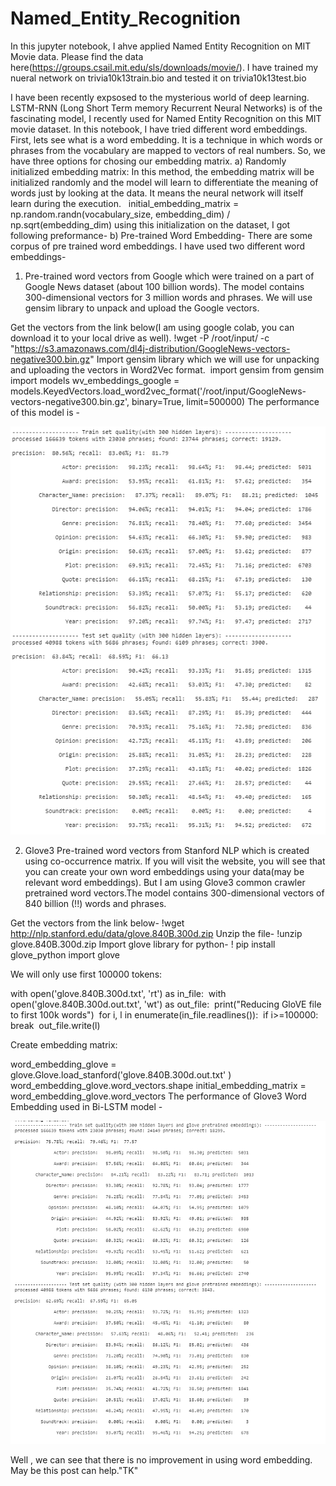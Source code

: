 # Named_Entity_Recognition

In this jupyter notebook, I ahve applied Named Entity Recognition on MIT Movie data. Please find the data here(https://groups.csail.mit.edu/sls/downloads/movie/).
I have trained my nueral network on trivia10k13train.bio	and tested it on trivia10k13test.bio

I have been recently expsosed to the mysterious world of deep learning. LSTM-RNN (Long Short Term memory Recurrent Neural Networks) is of the fascinating model, I recently used for Named Entity Recognition on this MIT movie dataset. In this notebook, I have tried different word embeddings.
First, lets see what is a word embedding. It is a technique in which words or phrases from the vocabulary are mapped to vectors of real numbers. So, we have three options for chosing our embedding matrix.
a) Randomly initialized embedding matrix: In this method, the embedding matrix will be initialized randomly and the model will learn to differentiate the meaning of words just by looking at the data. It means the neural network will itself learn during the execution. 
 initial_embedding_matrix = np.random.randn(vocabulary_size, embedding_dim) / np.sqrt(embedding_dim)
using this initialization on the dataset, I got following preformance-
b) Pre-trained Word Embedding- There are some corpus of pre trained word embeddings. I have used two different word embeddings-
1) Pre-trained word vectors from Google which were trained on a part of Google News dataset (about 100 billion words). The model contains 300-dimensional vectors for 3 million words and phrases. We will use gensim library to unpack and upload the Google vectors.

Get the vectors from the link below(I am using google colab, you can download it to your local drive as well).
!wget -P /root/input/ -c "https://s3.amazonaws.com/dl4j-distribution/GoogleNews-vectors-negative300.bin.gz"
Import gensim library which we will use for unpacking and uploading the vectors in Word2Vec format. 
import gensim
from gensim import models
wv_embeddings_google = models.KeyedVectors.load_word2vec_format('/root/input/GoogleNews-vectors-negative300.bin.gz', binary=True, limit=500000)
The performance of this model is -

![alt_text](https://github.com/gmt20/Named_Entity_Recognition/blob/master/Random.png)


2) Glove3 Pre-trained word vectors from Stanford NLP which is created using co-occurrence matrix. If you will visit the website, you will see that you can create your own word embeddings using your data(may be relevant word embeddings). But I am using Glove3 common crawler pretrained word vectors.The model contains 300-dimensional vectors of 840 billion (!!) words and phrases. 


Get the vectors from the link below-
!wget http://nlp.stanford.edu/data/glove.840B.300d.zip
Unzip the file-
!unzip glove.840B.300d.zip
Import glove library for python-
! pip install glove_python
import glove

We will only use first 100000 tokens:

with open('glove.840B.300d.txt', 'rt') as in_file:
 with open('glove.840B.300d.out.txt', 'wt') as out_file:
 print("Reducing GloVE file to first 100k words")
 for i, l in enumerate(in_file.readlines()):
 if i>=100000: break
 out_file.write(l)
 
Create embedding matrix:

word_embedding_glove = glove.Glove.load_stanford('glove.840B.300d.out.txt' )
word_embedding_glove.word_vectors.shape
initial_embedding_matrix = word_embedding_glove.word_vectors
The performance of Glove3 Word Embedding used in Bi-LSTM model -

![alt_text](https://github.com/gmt20/Named_Entity_Recognition/blob/master/golve3.png)



Well , we can see that there is no improvement in using word embedding. May be this post can help."TK"
